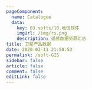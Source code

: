 ```yaml
---
pageComponent: 
  name: Catalogue
  data: 
    key: 03.softs/10.地信软件
    imgUrl: /img/rs.png
    description: 遥感数据资源汇总
title: 卫星产品数据
date: 2020-03-11 21:50:53
permalink: /soft-GIS
sidebar: false
article: false
comment: false
editLink: false
---
```

